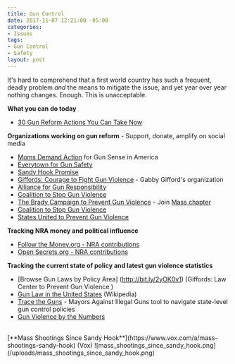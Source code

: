 ```yaml
---
title: Gun Control
date: 2017-11-07 12:21:00 -05:00
categories:
- Issues
tags:
- Gun Control
- Safety
layout: post
---
```


It's hard to comprehend that a first world country has such a frequent, deadly problem *and* the means to mitigate the issue, and yet year over year nothing changes. Enough. This is unacceptable. 

**What you can do today**
* [30 Gun Reform Actions You Can Take Now](http://bit.ly/20WtdcM)

**Organizations working on gun reform** - Support, donate, amplify on social media
* [Moms Demand Action](https://momsdemandaction.org/) for Gun Sense in America
* [Everytown for Gun Safety](https://everytown.org/)
* [Sandy Hook Promise](https://www.sandyhookpromise.org/)
* [Giffords: Courage to Fight Gun Violence](https://giffords.org/) - Gabby Gifford's organization
* [Alliance for Gun Responsibility](https://gunresponsibility.org/)
* [Coalition to Stop Gun Violence](https://www.csgv.org/)
* [The Brady Campaign to Prevent Gun Violence](https://www.bradycampaign.org/) - Join [Mass chapter](http://bit.ly/2zMnFhP)
* [Coalition to Stop Gun Violence](https://www.csgv.org/)
* [States United to Prevent Gun Violence](http://ceasefireusa.org/)

**Tracking NRA money and political influence**
* [Follow the Money.org - NRA contributions](https://www.followthemoney.org/entity-details?eid=1854)
* [Open Secrets.org - NRA contributions](https://www.opensecrets.org/orgs/summary.php?id=d000000082)

**Tracking the current state of policy and latest gun violence statistics**
* [Browse Gun Laws by Policy Area] (http://bit.ly/2yOK0v1) (Giffords: Law Center to Prevent Gun Violence )
* [Gun Law in the United States](http://bit.ly/1kLKSVc) (Wikipedia)
* [Trace the Guns](https://tracetheguns.org/#) - Mayors Against Illegal Guns tool to navigate state-level gun control policies
* [Gun Violence by the Numbers](https://everytownresearch.org/gun-violence-by-the-numbers/)

<BR>
[**Mass Shootings Since Sandy Hook**](https://www.vox.com/a/mass-shootings-sandy-hook) (Vox)
![mass_shootings_since_sandy_hook.png](/uploads/mass_shootings_since_sandy_hook.png)
<BR>
